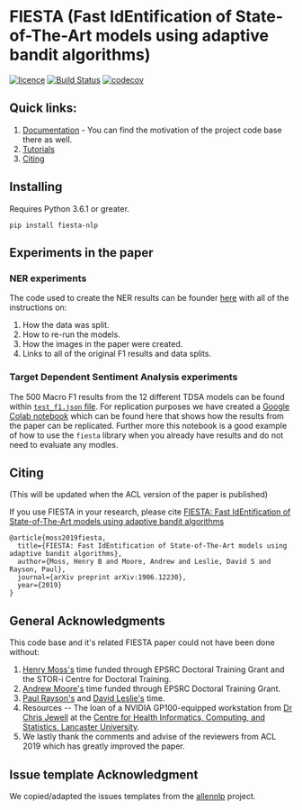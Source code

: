 # FIESTA (Fast IdEntification of State-of-The-Art models using adaptive bandit algorithms)
[![licence](https://img.shields.io/hexpm/l/plug.svg)](https://opensource.org/licenses/Apache-2.0) [![Build Status](https://travis-ci.org/apmoore1/fiesta.svg?branch=master)](https://travis-ci.org/apmoore1/fiesta) [![codecov](https://codecov.io/gh/apmoore1/fiesta/branch/master/graph/badge.svg)](https://codecov.io/gh/apmoore1/fiesta)

## Quick links:
1. [Documentation](https://apmoore1.github.io/fiesta/) - You can find the motivation of the project code base there as well.
2. [Tutorials](https://apmoore1.github.io/fiesta/#tutorials)
3. [Citing](#citing)

## Installing
Requires Python 3.6.1 or greater.

`pip install fiesta-nlp`

## Experiments in the paper
### NER experiments
The code used to create the NER results can be founder [here](https://github.com/apmoore1/NER) with all of the instructions on:
1. How the data was split.
2. How to re-run the models.
3. How the images in the paper were created.
4. Links to all of the original F1 results and data splits.

### Target Dependent Sentiment Analysis experiments
The 500 Macro F1 results from the 12 different TDSA models can be found within [`test_f1.json` file](./results/TDSA/test_f1.json). For replication purposes we have created a [Google Colab notebook](https://github.com/apmoore1/fiesta/blob/master/notebooks/Advantages_of_Model_Selection.ipynb) which can be found here that shows how the results from the paper can be replicated. Further more this notebook is a good example of how to use the `fiesta` library when you already have results and do not need to evaluate any modles.

## Citing
(This will be updated when the ACL version of the paper is published)

If you use FIESTA in your research, please cite [FIESTA: Fast IdEntification of State-of-The-Art models using adaptive bandit algorithms](https://arxiv.org/pdf/1906.12230.pdf)
```
@article{moss2019fiesta,
  title={FIESTA: Fast IdEntification of State-of-The-Art models using adaptive bandit algorithms},
  author={Moss, Henry B and Moore, Andrew and Leslie, David S and Rayson, Paul},
  journal={arXiv preprint arXiv:1906.12230},
  year={2019}
}
```

## General Acknowledgments
This code base and it's related FIESTA paper could not have been done without:
1. [Henry Moss's](https://www.lancaster.ac.uk/maths/people/henry-moss) time funded through EPSRC Doctoral Training Grant and the STOR-i Centre for Doctoral Training.
2. [Andrew Moore's](https://apmoore1.github.io/) time funded through EPSRC Doctoral Training Grant.
3. [Paul Rayson's](https://www.lancaster.ac.uk/staff/rayson/) and [David Leslie's](https://www.lancaster.ac.uk/people-profiles/david-leslie) time.
4. Resources -- The loan of a NVIDIA GP100-equipped workstation from [Dr Chris Jewell](https://chicas.lancaster-university.uk/people/jewell.html) at the [Centre for Health Informatics, Computing, and Statistics, Lancaster University](https://chicas.lancaster-university.uk/).
5. We lastly thank the comments and advise of the reviewers from ACL 2019 which has greatly improved the paper.

## Issue template Acknowledgment
We copied/adapted the issues templates from the [allennlp](https://github.com/allenai/allennlp) project.
